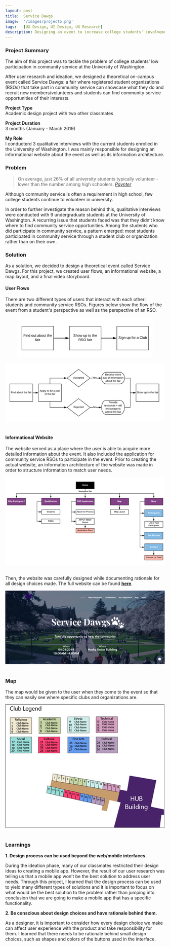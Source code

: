 ```yaml
---
layout: post
title:  Service Dawgs
image:  '/images/project5.png'
tags:   [UX Design, UI Design, UX Research]
description: Designing an event to increase college students' involvement in community service
---
```

### Project Summary
The aim of this project was to tackle the problem of college students' low participation in community service at the University of Washington.

After user research and ideation, we designed a theoretical on-campus event called Service Dawgs: a fair where registered student organizations (RSOs) that take part in community service can showcase what they do and recruit new members/volunteers and students can find community service opportunities of their interests.

**Project Type** <br>
Academic design project with two other classmates

**Project Duration** <br>
3 months (January - March 2019)

**My Role** <br>
I conducterd 3 qualitative interviews with the current students enrolled in the University of Washington. I was mainly responsible for designing an informational website about the event as well as its information architecture.

### Problem
> On average, just 26% of all university students typically volunteer - lower than the number among high schoolers.
> <cite>[Paynter](https://www.fastcompany.com/40575356/college-kids-want-to-save-the-world-just-dont-ask-them-to-volunteer)</cite>

Although community service is often a requirement in high school, few college students continue to volunteer in university.

In order to further investigate the reason behind this, qualitative interviews were conducted with 9 undergraduate students at the University of Washington. A recurring issue that students faced was that they didn’t know where to find community service opportunities. Among the students who did participate in community service, a pattern emerged: most students participated in community service through a student club or organization rather than on their own.

### Solution
As a solution, we decided to design a theoretical event called Service Dawgs. For this project, we created user flows, an informational website, a map layout, and a final video storyboard.

#### User Flows
There are two different types of users that interact with each other: students and community service RSOs. Figures below show the flow of the event from a student's perspective as well as the perspective of an RSO.

<center><img src="/images/user-flow-1.png" alt="Student user flow"></center> <br>

<center><img src="/images/user-flow-2.png" alt="RSO user flow"></center> <br>

#### Informational Website
The website served as a place where the user is able to acquire more detailed information about the event. It also included the application for community service RSOs to participate in the event. Prior to creating the actual website, an information architecture of the website was made in order to structure information to match user needs.

<center><img src="/images/web-info-arch.png" alt="Information architecture of the website"></center> <br>

Then, the website was carefully designed while documenting rationale for all design choices made. The full website can be found [**here**](https://heejiyun.wixsite.com/uwservicedawgs).

<center><img src="/images/web-home.png" alt="Home page of the website"></center> <br>

### Map
The map would be given to the user when they come to the event so that they can easily see where specific clubs and organizations are.

<center><img src="/images/map.png" alt="Event"></center> <br>

### Learnings
**1. Design process can be used beyond the web/mobile interfaces.**

During the ideation phase, many of our classmates restricted their design ideas to creating a mobile app. However, the result of our user research was telling us that a mobile app won’t be the best solution to address user needs. Through this project, I learned that the design process can be used to yield many different types of solutions and it is important to focus on what would be the best solution to the problem rather than jumping into conclusion that we are going to make a mobile app that has a specific functionality.

**2. Be conscious about design choices and have rationale behind them.**

As a designer, it is important to consider how every design choice we make can affect user experience with the product and take responsibility for them. I learned that there needs to be rationale behind small design choices, such as shapes and colors of the buttons used in the interface.
